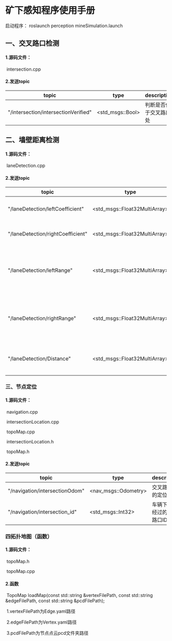 # 矿下感知程序使用手册

启动程序： roslaunch perception mineSimulation.launch



## 一、交叉路口检测



#### 1.源码文件：

​	intersection.cpp

#### 2.发送topic

| topic                                | type             | description            |
| ------------------------------------ | ---------------- | ---------------------- |
| "/intersection/intersectionVerified" | <std_msgs::Bool> | 判断是否位于交叉路口处 |



## 二、墙壁距离检测

#### 1.源码文件：

​	laneDetection.cpp

#### 2.发送topic

| topic                             | type                          | description                                          |
| --------------------------------- | ----------------------------- | ---------------------------------------------------- |
| "/laneDetection/leftCoefficient"  | <std_msgs::Float32MultiArray> | 左侧墙壁3阶曲线拟合系数                              |
| "/laneDetection/rightCoefficient" | <std_msgs::Float32MultiArray> | 右侧墙壁3阶曲线拟合系数                              |
| "/laneDetection/leftRange"        | <std_msgs::Float32MultiArray> | 左侧曲线拟合x轴范围（两个值：0是轴正向、1是x轴负向） |
| "/laneDetection/rightRange"       | <std_msgs::Float32MultiArray> | 右侧曲线拟合x轴范围（两个值：0是轴正向、1是x轴负向） |
| "/laneDetection/Distance"         | <std_msgs::Float32MultiArray> | 左、右侧墙壁距离（两个值：0左侧、1右侧）             |

### 三、节点定位

#### 1.源码文件：

​	navigation.cpp

​	intersectionLocation.cpp

​	topoMap.cpp

​	intersectionLocation.h 

​	topoMap.h

#### 2.发送topic

| topic                          | type                 | description                |
| ------------------------------ | -------------------- | -------------------------- |
| "/navigation/intersectionOdom" | <nav_msgs::Odometry> | 交叉路口处的定位           |
| "/navigation/intersection_id"  | <std_msgs::Int32>    | 车辆下一个经过的交叉路口ID |



### 四拓扑地图（函数）

#### 1.源码文件：

​	topoMap.h

​	topoMap.cpp

#### 2.函数

​	TopoMap loadMap(const std::string &vertexFilePath, const std::string &edgeFilePath, const std::string &pcdFilePath);

​	1.vertexFilePath为Edge.yaml路径

​	2.edgeFilePath为Vertex.yaml路径

​	3.pcdFilePath为节点点云pcd文件夹路径



